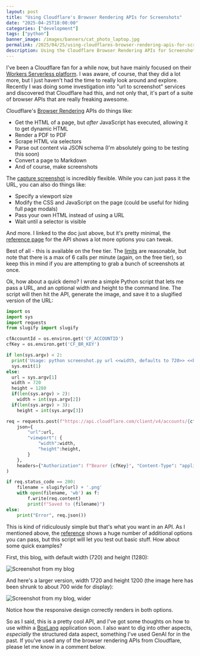 ```yaml
---
layout: post
title: "Using Cloudflare's Browser Rendering APIs for Screenshots"
date: "2025-04-25T18:00:00"
categories: ["development"]
tags: ["python"]
banner_image: /images/banners/cat_photo_laptop.jpg
permalink: /2025/04/25/using-cloudflares-browser-rendering-apis-for-screenshots
description: Using the Cloudflare Browser Rendering APIs for Screenshots
---
```


I've been a Cloudflare fan for a while now, but have mainly focused on their [Workers Serverless platform](https://workers.cloudflare.com/). I was aware, of course, that they did a lot more, but I just haven't had the time to really look around and explore. Recently I was doing some investigation into "url to screenshot" services and discovered that Cloudflare had this, and not only that, it's part of a suite of browser APIs that are really freaking awesome. 

Cloudflare's [Browser Rendering](https://developers.cloudflare.com/browser-rendering/) APIs do things like:

* Get the HTML of a page, but *after* JavaScript has executed, allowing it to get dynamic HTML
* Render a PDF to PDF
* Scrape HTML via selectors
* Parse out content via JSON schema (I'm absolutely going to be testing this soon)
* Convert a page to Markdown
* And of course, make screenshots

The [capture screenshot](https://developers.cloudflare.com/browser-rendering/rest-api/screenshot-endpoint/) is incredibly flexible. While you can just pass it the URL, you can also do things like:

* Specify a viewport size 
* Modify the CSS and JavaScript on the page (could be useful for hiding full page modals)
* Pass your own HTML instead of using a URL
* Wait until a selector is visible

And more. I linked to the doc just above, but it's pretty minimal, the [reference page](https://developers.cloudflare.com/api/resources/browser_rendering/subresources/screenshot/methods/create/) for the API shows a lot more options you can tweak. 

Best of all - this is available on the free tier. The [limits](https://developers.cloudflare.com/browser-rendering/platform/limits/) are reasonable, but note that there is a max of 6 calls per minute (again, on the free tier), so keep this in mind if you are attempting to grab a bunch of screenshots at once. 

Ok, how about a quick demo? I wrote a simple Python script that lets me pass a URL, and an optional width and height to the command line. The script will then hit the API, generate the image, and save it to a slugified version of the URL:

```python
import os 
import sys
import requests 
from slugify import slugify

cfAccountId = os.environ.get('CF_ACCOUNTID')
cfKey = os.environ.get('CF_BR_KEY')

if len(sys.argv) < 2:
  print('Usage: python screenshot.py url <<width, defaults to 720>> <<height, defaults to 1280>>')
  sys.exit(1)
else:
  url = sys.argv[1]
  width = 720
  height = 1280
  if(len(sys.argv) > 2):
    width = int(sys.argv[2])
  if(len(sys.argv) > 3):
    height = int(sys.argv[3])

req = requests.post(f"https://api.cloudflare.com/client/v4/accounts/{cfAccountId}/browser-rendering/screenshot", 
	json={ 
		"url":url,
		"viewport": {
			"width":width,
			"height":height,
		}
	}, 
	headers={"Authorization": f"Bearer {cfKey}", "Content-Type": "application/json"}
)

if req.status_code == 200:
	filename = slugify(url) + '.png'
	with open(filename, 'wb') as f:
		f.write(req.content)
		print(f"Saved to {filename}")
else:
	print("Error", req.json())
```

This is kind of ridiculously simple but that's what you want in an API. As I mentioned above, the [reference](https://developers.cloudflare.com/api/resources/browser_rendering/subresources/screenshot/methods/create/) shows a huge number of additional options you can pass, but this script will let you test out basic stuff. How about some quick examples?

First, this blog, with default width (720) and height (1280):

<p>
<img src="https://static.raymondcamden.com/images/2025/04/ss1.jpg" alt="Screenshot from my blog" class="imgborder imgcenter" loading="lazy">
</p>

And here's a larger version, width 1720 and height 1200 (the image here has been shrunk to about 700 wide for display):

<p>
<img src="https://static.raymondcamden.com/images/2025/04/ss2.jpg" alt="Screenshot from my blog, wider" class="imgborder imgcenter" loading="lazy">
</p>

Notice how the responsive design correctly renders in both options. 

So as I said, this is a pretty cool API, and I've got some thoughts on how to use within a [BoxLang](https://boxlang.io) application soon. I also want to dig into other aspects, *especially* the structured data aspect, something I've used GenAI for in the past. If you've used any of the browser rendering APIs from Cloudflare, please let me know in a comment below.

